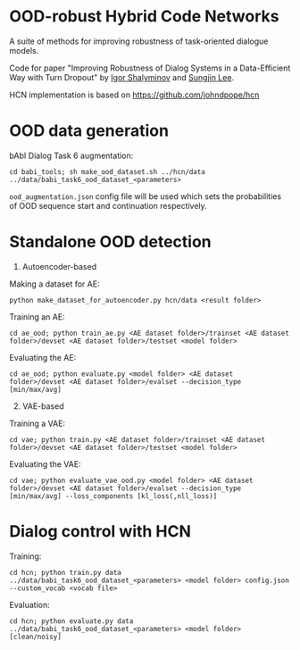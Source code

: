 # OOD-robust Hybrid Code Networks
 
A suite of methods for improving robustness of task-oriented dialogue models.

Code for paper "Improving Robustness of Dialog Systems in a Data-Efficient Way with Turn Dropout" by [Igor Shalyminov](https://github.com/ishalyminov) and [Sungjin Lee](https://www.microsoft.com/en-us/research/people/sule/).

HCN implementation is based on https://github.com/johndpope/hcn

OOD data generation
==
bAbI Dialog Task 6 augmentation:

`cd babi_tools; sh make_ood_dataset.sh ../hcn/data ../data/babi_task6_ood_dataset_<parameters>`

`ood_augmentation.json` config file will be used which sets the probabilities of OOD sequence start and continuation respectively.


Standalone OOD detection
==
1. Autoencoder-based

Making a dataset for AE:

`python make_dataset_for_autoencoder.py hcn/data <result folder>`

Training an AE:

`cd ae_ood; python train_ae.py <AE dataset folder>/trainset <AE dataset folder>/devset <AE dataset folder>/testset <model folder>`

Evaluating the AE:

`cd ae_ood; python evaluate.py <model folder> <AE dataset folder>/devset <AE dataset folder>/evalset --decision_type [min/max/avg]`

2. VAE-based

Training a VAE:

`cd vae; python train.py <AE dataset folder>/trainset <AE dataset folder>/devset <AE dataset folder>/testset <model folder>`

Evaluating the VAE:

`cd vae; python evaluate_vae_ood.py <model folder> <AE dataset folder>/devset <AE dataset folder>/evalset --decision_type [min/max/avg] --loss_components [kl_loss(,nll_loss)]`

Dialog control with HCN
==

Training:

`cd hcn; python train.py data ../data/babi_task6_ood_dataset_<parameters> <model folder> config.json --custom_vocab <vocab file>`

Evaluation:

`cd hcn; python evaluate.py data ../data/babi_task6_ood_dataset_<parameters> <model folder> [clean/noisy]`
